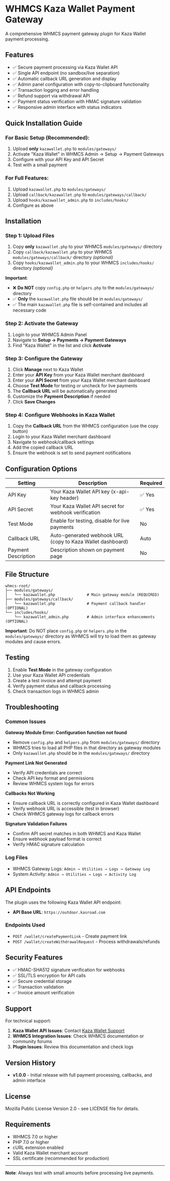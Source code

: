 # WHMCS Kaza Wallet Payment Gateway

A comprehensive WHMCS payment gateway plugin for Kaza Wallet payment processing.

## Features

- ✅ Secure payment processing via Kaza Wallet API
- ✅ Single API endpoint (no sandbox/live separation)
- ✅ Automatic callback URL generation and display
- ✅ Admin panel configuration with copy-to-clipboard functionality
- ✅ Transaction logging and error handling
- ✅ Refund support via withdrawal API
- ✅ Payment status verification with HMAC signature validation
- ✅ Responsive admin interface with status indicators

## Quick Installation Guide

### For Basic Setup (Recommended):
1. Upload **only** `kazawallet.php` to `modules/gateways/`
2. Activate "Kaza Wallet" in WHMCS Admin → Setup → Payment Gateways
3. Configure with your API Key and API Secret
4. Test with a small payment

### For Full Features:
1. Upload `kazawallet.php` to `modules/gateways/`
2. Upload `callback/kazawallet.php` to `modules/gateways/callback/`
3. Upload `hooks/kazawallet_admin.php` to `includes/hooks/`
4. Configure as above

## Installation

### Step 1: Upload Files

1. Copy **only** `kazawallet.php` to your WHMCS `modules/gateways/` directory
2. Copy `callback/kazawallet.php` to your WHMCS `modules/gateways/callback/` directory *(optional)*
3. Copy `hooks/kazawallet_admin.php` to your WHMCS `includes/hooks/` directory *(optional)*

**Important**: 
- ❌ **Do NOT** copy `config.php` or `helpers.php` to the `modules/gateways/` directory
- ✅ **Only** the `kazawallet.php` file should be in `modules/gateways/`
- ✅ The main `kazawallet.php` file is self-contained and includes all necessary code

### Step 2: Activate the Gateway

1. Login to your WHMCS Admin Panel
2. Navigate to **Setup → Payments → Payment Gateways**
3. Find "Kaza Wallet" in the list and click **Activate**

### Step 3: Configure the Gateway

1. Click **Manage** next to Kaza Wallet
2. Enter your **API Key** from your Kaza Wallet merchant dashboard
3. Enter your **API Secret** from your Kaza Wallet merchant dashboard
4. Choose **Test Mode** for testing or uncheck for live payments
5. The **Callback URL** will be automatically generated
6. Customize the **Payment Description** if needed
7. Click **Save Changes**

### Step 4: Configure Webhooks in Kaza Wallet

1. Copy the **Callback URL** from the WHMCS configuration (use the copy button)
2. Login to your Kaza Wallet merchant dashboard
3. Navigate to webhook/callback settings
4. Add the copied callback URL
5. Ensure the webhook is set to send payment notifications

## Configuration Options

| Setting | Description | Required |
|---------|-------------|----------|
| API Key | Your Kaza Wallet API key (x-api-key header) | ✅ Yes |
| API Secret | Your Kaza Wallet API secret for webhook verification | ✅ Yes |
| Test Mode | Enable for testing, disable for live payments | No |
| Callback URL | Auto-generated webhook URL (copy to Kaza Wallet dashboard) | Auto |
| Payment Description | Description shown on payment page | No |

## File Structure

```
whmcs-root/
├── modules/gateways/
│   └── kazawallet.php              # Main gateway module (REQUIRED)
├── modules/gateways/callback/
│   └── kazawallet.php              # Payment callback handler (OPTIONAL)
└── includes/hooks/
    └── kazawallet_admin.php        # Admin interface enhancements (OPTIONAL)
```

**Important**: Do NOT place `config.php` or `helpers.php` in the `modules/gateways/` directory as WHMCS will try to load them as gateway modules and cause errors.

## Testing

1. Enable **Test Mode** in the gateway configuration
2. Use your Kaza Wallet API credentials
3. Create a test invoice and attempt payment
4. Verify payment status and callback processing
5. Check transaction logs in WHMCS admin

## Troubleshooting

### Common Issues

**Gateway Module Error: Configuration function not found**
- Remove `config.php` and `helpers.php` from `modules/gateways/` directory
- WHMCS tries to load all PHP files in that directory as gateway modules
- Only `kazawallet.php` should be in the `modules/gateways/` directory

**Payment Link Not Generated**
- Verify API credentials are correct
- Check API key format and permissions
- Review WHMCS system logs for errors

**Callbacks Not Working**
- Ensure callback URL is correctly configured in Kaza Wallet dashboard
- Verify webhook URL is accessible (test in browser)
- Check WHMCS gateway logs for callback errors

**Signature Validation Failures**
- Confirm API secret matches in both WHMCS and Kaza Wallet
- Ensure webhook payload format is correct
- Verify HMAC signature calculation

### Log Files

- WHMCS Gateway Logs: `Admin → Utilities → Logs → Gateway Log`
- System Activity: `Admin → Utilities → Logs → Activity Log`

## API Endpoints

The plugin uses the following Kaza Wallet API endpoint:

- **API Base URL**: `https://outdoor.kasroad.com`

### Endpoints Used

- `POST /wallet/createPaymentLink` - Create payment link
- `POST /wallet/createWithdrawalRequest` - Process withdrawals/refunds

## Security Features

- ✅ HMAC-SHA512 signature verification for webhooks
- ✅ SSL/TLS encryption for API calls
- ✅ Secure credential storage
- ✅ Transaction validation
- ✅ Invoice amount verification

## Support

For technical support:

1. **Kaza Wallet API Issues**: Contact [Kaza Wallet Support](https://www.kazawallet.com/support)
2. **WHMCS Integration Issues**: Check WHMCS documentation or community forums
3. **Plugin Issues**: Review this documentation and check logs

## Version History

- **v1.0.0** - Initial release with full payment processing, callbacks, and admin interface

## License

Mozilla Public License Version 2.0 - see LICENSE file for details.

## Requirements

- WHMCS 7.0 or higher
- PHP 7.0 or higher
- cURL extension enabled
- Valid Kaza Wallet merchant account
- SSL certificate (recommended for production)

---

**Note**: Always test with small amounts before processing live payments.
